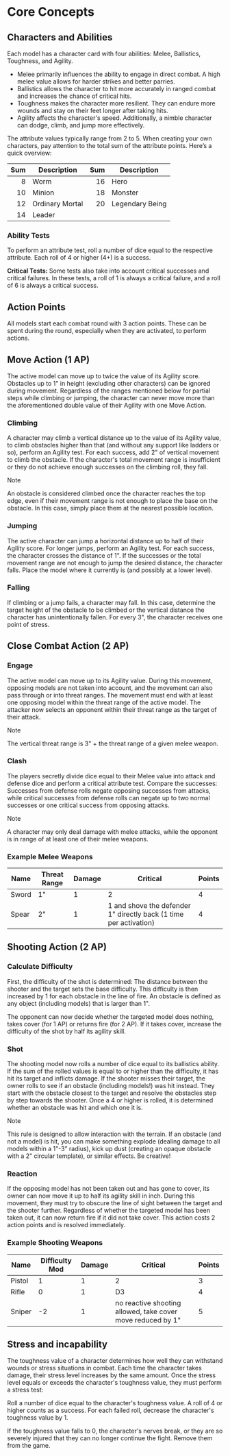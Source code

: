 # Core Concepts 

## Characters and Abilities
Each model has a character card with four abilities: Melee, Ballistics, Toughness, and Agility.
* Melee primarily influences the ability to engage in direct combat. A high melee value allows for harder strikes and better parries.
* Ballistics allows the character to hit more accurately in ranged combat and increases the chance of critical hits.
* Toughness makes the character more resilient. They can endure more wounds and stay on their feet longer after taking hits.
* Agility affects the character's speed. Additionally, a nimble character can dodge, climb, and jump more effectively.

The attribute values typically range from 2 to 5. When creating your own characters, pay attention to the total sum of the attribute points. Here’s a quick overview:

| Sum    | Description        | Sum    | Description        |
|-------:|--------------------|-------:|--------------------|
| 8      | Worm               | 16     | Hero               |
| 10     | Minion             | 18     | Monster            |
| 12     | Ordinary Mortal    | 20     | Legendary Being    |
| 14     | Leader             |        |                    |

### Ability Tests
To perform an attribute test, roll a number of dice equal to the respective attribute. Each roll of 4 or higher (4+) is a success.

**Critical Tests:** Some tests also take into account critical successes and critical failures. In these tests, a roll of 1 is always a critical failure, and a roll of 6 is always a critical success.

## Action Points
All models start each combat round with 3 action points. These can be spent during the round, especially when they are activated, to perform actions.

## Move Action (1 AP)
The active model can move up to twice the value of its Agility score. Obstacles up to 1" in height (excluding other characters) can be ignored during movement. 
Regardless of the ranges mentioned below for partial steps while climbing or jumping, the character can never move more than the aforementioned double value of their Agility with one Move Action.

### Climbing 
A character may climb a vertical distance up to the value of its Agility value, to climb obstacles higher than that (and without any support like ladders or so), perform an Agility test.
For each success, add 2" of vertical movement to climb the obstacle. If the character's total movement range is insufficient or they do not achieve enough successes on the climbing roll, they fall. 

> [!Note]
> An obstacle is considered climbed once the character reaches the top edge, even if their movement range is not enough to place the base on the obstacle. In this case, simply place them at the nearest possible location.

### Jumping
The active character can jump a horizontal distance up to half of their Agility score. For longer jumps, perform an Agility test. 
For each success, the character crosses the distance of 1". If the successes or the total movement range are not enough to jump the desired distance, the character falls. 
Place the model where it currently is (and possibly at a lower level).

### Falling
If climbing or a jump fails, a character may fall. In this case, determine the target height of the obstacle to be climbed or the vertical distance the character has unintentionally fallen. 
For every 3", the character receives one point of stress.

## Close Combat Action (2 AP)

### Engage
The active model can move up to its Agility value. During this movement, opposing models are not taken into account, and the movement can also pass through or into threat ranges. The movement must end with at least one opposing model within the threat range of the active model.
The attacker now selects an opponent within their threat range as the target of their attack.

> [!Note]
> The vertical threat range is 3" + the threat range of a given melee weapon.

### Clash 
The players secretly divide dice equal to their Melee value into attack and defense dice and perform a critical attribute test.
Compare the successes: Successes from defense rolls negate opposing successes from attacks, while critical successes from defense rolls can negate up to two normal successes or one critical success from opposing attacks.

> [!Note]
> A character may only deal damage with melee attacks, while the opponent is in range of at least one of their melee weapons.

### Example Melee Weapons
| Name    | Threat Range | Damage        | Critical                                                                | Points |
|---------|--------------|---------------|-------------------------------------------------------------------------|--------| 
| Sword   | 1"           | 1             | 2                                                                       | 4      |
| Spear   | 2"           | 1             | 1 and shove the defender 1" directly back (1 time per activation)       | 4      |

## Shooting Action (2 AP)

### Calculate Difficulty
First, the difficulty of the shot is determined: The distance between the shooter and the target sets the base difficulty. This difficulty is then increased by 1 for each obstacle in the line of fire. An obstacle is defined as any object (including models) that is larger than 1".

The opponent can now decide whether the targeted model does nothing, takes cover (for 1 AP) or returns fire (for 2 AP). If it takes cover, increase the difficulty of the shot by half its agility skill.

### Shot
The shooting model now rolls a number of dice equal to its ballistics ability. If the sum of the rolled values is equal to or higher than the difficulty, it has hit its target and inflicts damage.
If the shooter misses their target, the owner rolls to see if an obstacle (including models!) was hit instead. They start with the obstacle closest to the target and resolve the obstacles step by step towards the shooter. Once a 4 or higher is rolled, it is determined whether an obstacle was hit and which one it is.

> [!Note]
> This rule is designed to allow interaction with the terrain. If an obstacle (and not a model) is hit, you can make something explode (dealing damage to all models within a 1"-3" radius), kick up dust (creating an opaque obstacle with a 2" circular template), or similar effects. Be creative!

### Reaction
If the opposing model has not been taken out and has gone to cover, its owner can now move it up to half its agility skill in inch. During this movement, they must try to obscure the line of sight between the target and the shooter further.
Regardless of whether the targeted model has been taken out, it can now return fire if it did not take cover. This action costs 2 action points and is resolved immediately.

### Example Shooting Weapons
| Name    | Difficulty Mod | Damage        | Critical                                                     | Points |
|---------|----------------|---------------|--------------------------------------------------------------|--------| 
| Pistol  | 1              | 1             | 2                                                            | 3      |
| Rifle   | 0              | 1             | D3                                                           | 4      |
| Sniper  | -2             | 1             | no reactive shooting allowed, take cover move reduced by 1"  | 5      |

## Stress and incapability
The toughness value of a character determines how well they can withstand wounds or stress situations in combat. Each time the character takes damage, their stress level increases by the same amount. Once the stress level equals or exceeds the character's toughness value, they must perform a stress test:

Roll a number of dice equal to the character's toughness value. A roll of 4 or higher counts as a success. For each failed roll, decrease the character's toughness value by 1.

If the toughness value falls to 0, the character's nerves break, or they are so severely injured that they can no longer continue the fight. Remove them from the game.
